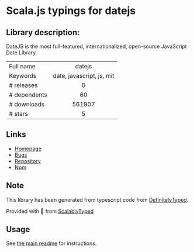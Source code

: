 
# Scala.js typings for datejs


## Library description:
DateJS is the most full-featured, internationalized, open-source JavaScript Date Library.

|                    |                 |
| ------------------ | :-------------: |
| Full name          | datejs |
| Keywords           | date, javascript, js, mit |
| # releases         | 0 |
| # dependents       | 60 |
| # downloads        | 561907 |
| # stars            | 5 |

## Links
- [Homepage](https://github.com/abritinthebay/datejs)
- [Bugs](http://github.com/abritinthebay/datejs/issues)
- [Repository](https://github.com/abritinthebay/datejs)
- [Npm](https://www.npmjs.com/package/datejs)
    


## Note
This library has been generated from typescript code from [DefinitelyTyped](https://definitelytyped.org).

Provided with :purple_heart: from [ScalablyTyped](https://github.com/oyvindberg/ScalablyTyped)

## Usage
See [the main readme](../../readme.md) for instructions.


